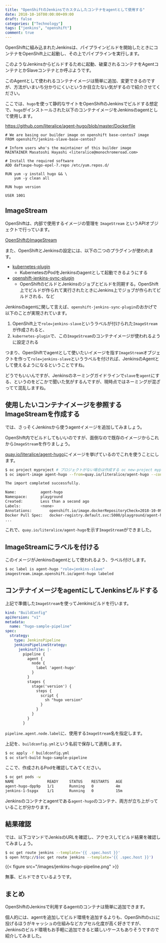 ```yaml
---
title: "OpenShiftのJenkinsでカスタムしたコンテナをagentとして使用する"
date: 2018-10-16T00:00:00+09:00
draft: false
categories: ["Technology"]
tags: ["jenkins", "openshift"]
comment: true
---
```


OpenShiftに組み込まれたJenkinsは、パイプラインビルドを開始したときにコンテナをOpenShift上に起動し、その上でパイプラインを実行します。

このようなJenkinsからビルドするために起動、破棄されるコンテナをAgentコンテナとかSlaveコンテナとか呼ぶようです。

このAgentとして使われるコンテナイメージは簡単に追加、変更できるのですが、方法がいまいち分かりにくいというか目立たない気がするので紹介させてください。

ここでは、`hugo`を使って静的なサイトをOpenShiftのJenkinsでビルドする想定で、`hugo`がインストールされた以下のコンテナイメージをJenkinsのagentとして使用します。

https://github.com/literalice/agent-hugo/blob/master/Dockerfile

```docker
# We are basing our builder image on openshift base-centos7 image
FROM openshift/jenkins-slave-base-centos7

# Inform users who's the maintainer of this builder image
MAINTAINER Masatoshi Hayashi <literalice@monochromeroad.com>

# Install the required software
ADD daftaupe-hugo-epel-7.repo /etc/yum.repos.d/

RUN yum -y install hugo && \
    yum -y clean all

RUN hugo version

USER 1001
```

## ImageStream

OpenShiftは、内部で使用するイメージの管理を `ImageStream` というAPIオブジェクトで行っています。

[OpenShiftのImageStream](https://nekop.hatenablog.com/entry/2017/12/17/152353)

また、OpenShiftとJenkinsの設定には、以下の二つのプラグインが使われます。

* [kubernetes-plugin](https://github.com/jenkinsci/kubernetes-plugin)
  * KubernetesのPodをJenkinsのagentとして起動できるようにする
* [openshift-jenkins-sync-plugin](https://github.com/openshift/jenkins-sync-plugin)
  * OpenShiftのビルドとJenkinsのジョブとビルドを同期する。OpenShift上でビルドが作られて実行されたときにJenkins上でジョブが作られてビルドされる、など

Jenkinsのagentに関して言えば、`openshift-jenkins-sync-plugin`のおかげで以下のことが実現されています。

1. OpenShift上で`role=jenkins-slave`というラベルが付けられた`ImageStream`が作成されると、
2. `kubernetes-plugin`で、この`ImageStream`のコンテナイメージが使われるように設定される

つまり、OpenShiftでagentとして使いたいイメージを指す`ImageStream`オブジェクトを作って`role=jenkins-slave`というラベルを付ければ、JenkinsのAgentとして使えるようになるということですね。

どうでもいいんですが、Jenkinsのネーミングガイドラインで`slave`を`agent`にする、というのをどこかで聞いた気がするんですが、現時点ではネーミングが混ざってて混乱しますね。

## 使用したいコンテナイメージを参照するImageStreamを作成する

では、さっそくJenkinsから使うagentイメージを追加してみましょう。

OpenShift内でビルドしてもいいのですが、面倒なので既存のイメージからこれから`ImageStream`を作りましょう。

[quay.io/literalice/agent-hugo](https://quay.io/repository/literalice/agent-hugo)にイメージを挙げているのでこれを使うことにします。

```bash
$ oc project myproject # プロジェクトがない場合は作成する oc new-project myproject
$ oc import-image agent-hugo --from=quay.io/literalice/agent-hugo --confirm

The import completed successfully.

Name:			agent-hugo
Namespace:		playground
Created:		Less than a second ago
Labels:			<none>
Annotations:		openshift.io/image.dockerRepositoryCheck=2018-10-09T09:21:24Z
Docker Pull Spec:	docker-registry.default.svc:5000/playground/agent-hugo
...
```

これで、`quay.io/literalice/agent-hugo`を示す`ImageStream`ができました。

## ImageStreamにラベルを付ける

このイメージがJenkinsのagentとして使われるよう、ラベル付けします。

```bash
$ oc label is agent-hugo "role=jenkins-slave"
imagestream.image.openshift.io/agent-hugo labeled
```

## コンテナイメージをagentにしてJenkinsビルドする

上記で準備した`ImageStream`を使ってJenkinsビルドを行います。

```yaml
kind: "BuildConfig"
apiVersion: "v1"
metadata:
  name: "hugo-sample-pipeline"
spec:
  strategy:
    type: JenkinsPipeline
    jenkinsPipelineStrategy:
      jenkinsfile: |-
        pipeline {
          agent {
            node {
              label 'agent-hugo' 
            }
          }
          stages {
            stage('version') {
              steps {
                script {
                  sh "hugo version"
                }
              }
            }
          }
        }
```

`pipeline.agent.node.label`に、使用する`ImageStream`名を指定します。

上記を、`buildconfig.yml`という名前で保存して適用します。

```bash
$ oc apply -f buildconfig.yml
$ oc start-build hugo-sample-pipeline
```

ここで、作成されるPodを確認してみてください。

```bash
$ oc get pods -w
NAME               READY     STATUS    RESTARTS   AGE
agent-hugo-dpp9p   1/1       Running   0          4m
jenkins-1-5spgx    1/1       Running   0          15m
```

Jenkinsのコンテナとagentである`agent-hugo`のコンテナ、両方が立ち上がっていることが分かります。

## 結果確認

では、以下コマンドでJenkisのURLを確認し、アクセスしてビルド結果を確認してみましょう。

```bash
$ oc get route jenkins --template='{{ .spec.host }}'
$ open http://$(oc get route jenkins --template='{{ .spec.host }}')
```

{{< figure src="/images/jenkins-hugo-pipeline.png" >}}

無事、ビルドできているようです。

## まとめ

OpenShiftのJenkinsで利用するagentのコンテナは簡単に追加できます。

個人的には、agentを追加してビルド環境を追加するよりも、OpenShiftの`s2i`に投げるほうがキャッシュの仕組みなどカプセル化度が高く好きですが、  
Jenkinsのビルド環境もお手軽に追加できると嬉しいケースもありそうですので紹介してみました。
